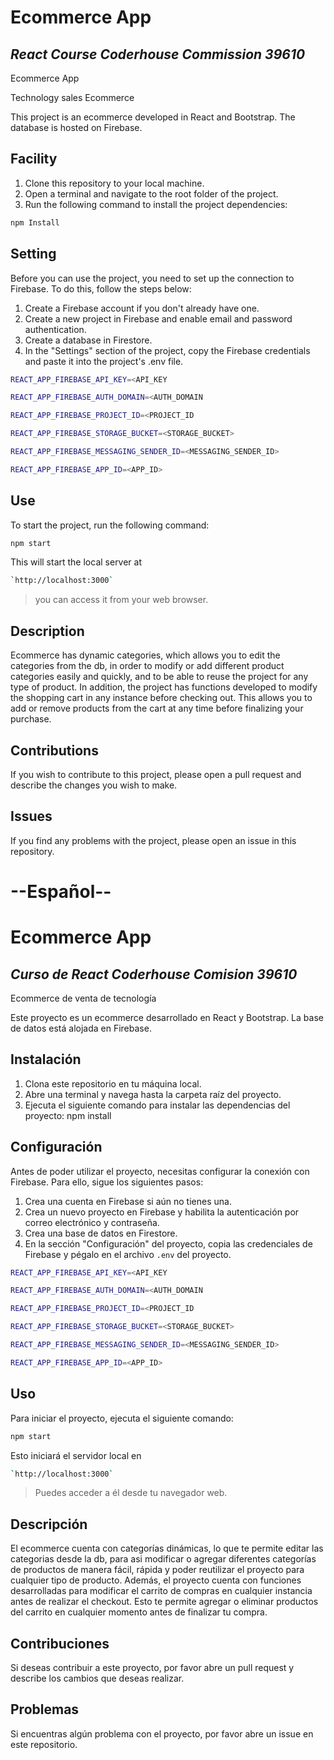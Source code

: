 # Ecommerce App

## _React Course Coderhouse Commission 39610_
Ecommerce App

Technology sales Ecommerce  
 
This project is an ecommerce developed in React and Bootstrap. The database is hosted on Firebase.
## Facility 
1. Clone this repository to your local machine.
2. Open a terminal and navigate to the root folder of the project.
3. Run the following command to install the project dependencies:
```sh
npm Install
```

## Setting
Before you can use the project, you need to set up the connection to Firebase. To do this, follow the steps below:
1. Create a Firebase account if you don't already have one.
2. Create a new project in Firebase and enable email and password authentication.
3. Create a database in Firestore.
4. In the "Settings" section of the project, copy the Firebase credentials and paste it into the project's .env file.

 
```sh
REACT_APP_FIREBASE_API_KEY=<API_KEY
```
```sh
REACT_APP_FIREBASE_AUTH_DOMAIN=<AUTH_DOMAIN
```
```sh
REACT_APP_FIREBASE_PROJECT_ID=<PROJECT_ID
```
```sh
REACT_APP_FIREBASE_STORAGE_BUCKET=<STORAGE_BUCKET>
```
```sh
REACT_APP_FIREBASE_MESSAGING_SENDER_ID=<MESSAGING_SENDER_ID>
```
```sh
REACT_APP_FIREBASE_APP_ID=<APP_ID>
```


## Use
To start the project, run the following command:

```sh
npm start
```  

This will start the local server at
```sh
`http://localhost:3000`
```

>you can access it from your web browser.

## Description
Ecommerce has dynamic categories, which allows you to edit the categories from the db, in order to modify or add different product categories easily and quickly, and to be able to reuse the project for any type of product. In addition, the project has functions developed to modify the shopping cart in any instance before checking out. This allows you to add or remove products from the cart at any time before finalizing your purchase. 

## Contributions 
If you wish to contribute to this project, please open a pull request and describe the changes you wish to make.

## Issues
If you find any problems with the project, please open an issue in this repository.



# --Español--

# Ecommerce App

## _Curso de React Coderhouse Comision 39610_
 Ecommerce de venta de tecnología 
 
Este proyecto es un ecommerce desarrollado en React y Bootstrap. La base de datos está alojada en Firebase.
## Instalación 
1. Clona este repositorio en tu máquina local. 
2. Abre una terminal y navega hasta la carpeta raíz del proyecto.
3. Ejecuta el siguiente comando para instalar las dependencias del proyecto:  npm install 
## Configuración
Antes de poder utilizar el proyecto, necesitas configurar la conexión con Firebase. Para ello, sigue los siguientes pasos: 
1. Crea una cuenta en Firebase si aún no tienes una.
2. Crea un nuevo proyecto en Firebase y habilita la autenticación por correo electrónico y contraseña.
3. Crea una base de datos en Firestore. 
4. En la sección "Configuración" del proyecto, copia las credenciales de Firebase y pégalo en el archivo `.env` del proyecto. 
 
```sh
REACT_APP_FIREBASE_API_KEY=<API_KEY
```
```sh
REACT_APP_FIREBASE_AUTH_DOMAIN=<AUTH_DOMAIN
```
```sh
REACT_APP_FIREBASE_PROJECT_ID=<PROJECT_ID
```
```sh
REACT_APP_FIREBASE_STORAGE_BUCKET=<STORAGE_BUCKET>
```
```sh
REACT_APP_FIREBASE_MESSAGING_SENDER_ID=<MESSAGING_SENDER_ID>
```
```sh
REACT_APP_FIREBASE_APP_ID=<APP_ID>
```


## Uso 
Para iniciar el proyecto, ejecuta el siguiente comando: 

```sh
npm start
```  

Esto iniciará el servidor local en 
```sh
`http://localhost:3000`
```

>Puedes acceder a él desde tu navegador web. 

## Descripción
El ecommerce cuenta con categorías dinámicas, lo que te permite editar las categorias
desde la db, para asi modificar o agregar diferentes categorías de productos de manera fácil, rápida y poder reutilizar el proyecto para cualquier tipo de producto. Además, el proyecto cuenta con funciones desarrolladas para modificar el carrito de compras en cualquier instancia antes de realizar el checkout. Esto te permite agregar o eliminar productos del carrito en cualquier momento antes de finalizar tu compra. 

## Contribuciones 
Si deseas contribuir a este proyecto, por favor abre un pull request y describe los cambios que deseas realizar.

## Problemas
Si encuentras algún problema con el proyecto, por favor abre un issue en este repositorio.